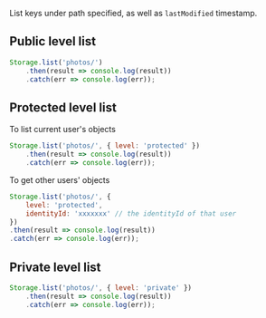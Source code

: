 List keys under path specified, as well as `lastModified` timestamp.

## Public level list

```javascript
Storage.list('photos/')
    .then(result => console.log(result))
    .catch(err => console.log(err));
```

## Protected level list

To list current user's objects
```javascript
Storage.list('photos/', { level: 'protected' })
    .then(result => console.log(result))
    .catch(err => console.log(err));
```

To get other users' objects
```javascript
Storage.list('photos/', { 
    level: 'protected', 
    identityId: 'xxxxxxx' // the identityId of that user
})
.then(result => console.log(result))
.catch(err => console.log(err));
```

## Private level list

```javascript
Storage.list('photos/', { level: 'private' })
    .then(result => console.log(result))
    .catch(err => console.log(err));
```
